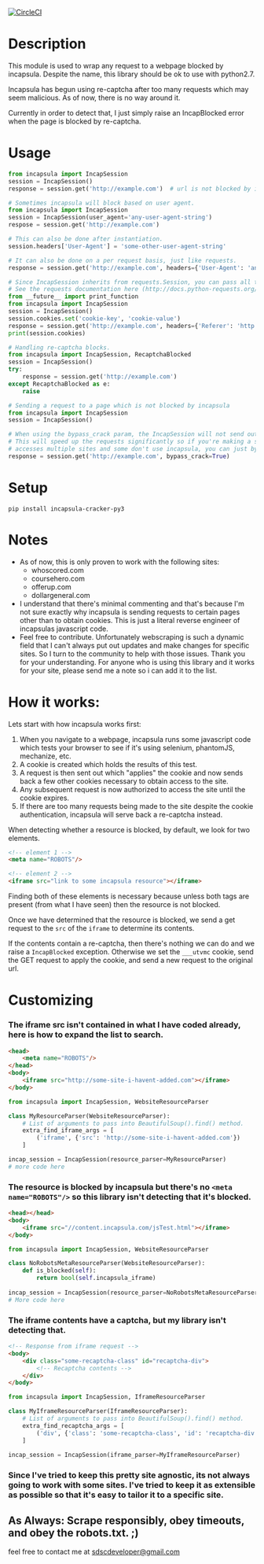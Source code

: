 [![CircleCI](https://circleci.com/gh/ziplokk1/incapsula-cracker-py3.svg?style=shield)](https://circleci.com/gh/ziplokk1/incapsula-cracker-py3)
# Description

This module is used to wrap any request to a webpage blocked by incapsula. Despite the name, this library should be ok to use with python2.7.

Incapsula has begun using re-captcha after too many requests which may seem malicious. As of now, there is no way around it.

Currently in order to detect that, I just simply raise an IncapBlocked error when the page is blocked by re-captcha.

# Usage

```python
from incapsula import IncapSession
session = IncapSession()
response = session.get('http://example.com')  # url is not blocked by incapsula
```

```python
# Sometimes incapsula will block based on user agent.
from incapsula import IncapSession
session = IncapSession(user_agent='any-user-agent-string')
respose = session.get('http://example.com')

# This can also be done after instantiation.
session.headers['User-Agent'] = 'some-other-user-agent-string'

# It can also be done on a per request basis, just like requests.
response = session.get('http://example.com', headers={'User-Agent': 'another-user-agent-string'})
```

```python
# Since IncapSession inherits from requests.Session, you can pass all the same arguments to it.
# See the requests documentation here (http://docs.python-requests.org/en/master/user/advanced/#session-objects)
from __future__ import print_function
from incapsula import IncapSession
session = IncapSession()
session.cookies.set('cookie-key', 'cookie-value')
response = session.get('http://example.com', headers={'Referer': 'http://other-example.com'})
print(session.cookies)
```

```python
# Handling re-captcha blocks.
from incapsula import IncapSession, RecaptchaBlocked
session = IncapSession()
try:
    response = session.get('http://example.com')
except RecaptchaBlocked as e:
    raise
```

```python
# Sending a request to a page which is not blocked by incapsula
from incapsula import IncapSession
session = IncapSession()

# When using the bypass_crack param, the IncapSession will not send out extra requests to bypass incapsula.
# This will speed up the requests significantly so if you're making a scraper which
# accesses multiple sites and some don't use incapsula, you can just bypass the crack.
response = session.get('http://example.com', bypass_crack=True)
```

# Setup

`pip install incapsula-cracker-py3`

# Notes

* As of now, this is only proven to work with the following sites:
  * whoscored.com
  * coursehero.com
  * offerup.com
  * dollargeneral.com
* I understand that there's minimal commenting and that's because I'm not sure exactly why incapsula is sending requests to certain pages other than to obtain cookies. This is just a literal reverse engineer of incapsulas javascript code.
* Feel free to contribute. Unfortunately webscraping is such a dynamic field that I can't always put out updates and make changes for specific sites. So I turn to the community to help with those issues. Thank you for your understanding. For anyone who is using this library and it works for your site, please send me a note so i can add it to the list.

# How it works:
Lets start with how incapsula works first:
1. When you navigate to a webpage, incapsula runs some javascript code which tests your browser to see if it's using selenium, phantomJS, mechanize, etc.
2. A cookie is created which holds the results of this test.
3. A request is then sent out which "applies" the cookie and now sends back a few other cookies necessary to obtain access to the site.
4. Any subsequent request is now authorized to access the site until the cookie expires.
5. If there are too many requests being made to the site despite the cookie authentication, incapsula will serve back a re-captcha instead.

When detecting whether a resource is blocked, by default, we look for two elements.

```html
<!-- element 1 -->
<meta name="ROBOTS"/>

<!-- element 2 -->
<iframe src="link to some incapsula resource"></iframe>
```

Finding both of these elements is necessary because unless both tags are present (from what I have seen) then the resource is not blocked.

Once we have determined that the resource is blocked, we send a get request to the `src` of the `iframe` to determine its contents.

If the contents contain a re-captcha, then there's nothing we can do and we raise a `IncapBlocked` exception. Otherwise we set the `___utvmc` cookie, send the GET request to apply the cookie, and send a new request to the original url.


# Customizing
### The iframe src isn't contained in what I have coded already, here is how to expand the list to search.
```html
<head>
    <meta name="ROBOTS"/>
</head>
<body>
    <iframe src="http://some-site-i-havent-added.com"></iframe>
</body>
```
```python
from incapsula import IncapSession, WebsiteResourceParser

class MyResourceParser(WebsiteResourceParser):
    # List of arguments to pass into BeautifulSoup().find() method.
    extra_find_iframe_args = [
        ('iframe', {'src': 'http://some-site-i-havent-added.com'})
    ]

incap_session = IncapSession(resource_parser=MyResourceParser)
# more code here
```
### The resource is blocked by incapsula but there's no `<meta name="ROBOTS"/>` so this library isn't detecting that it's blocked.
```html
<head></head>
<body>
    <iframe src="//content.incapsula.com/jsTest.html"></iframe>
</body>
```
```python
from incapsula import IncapSession, WebsiteResourceParser

class NoRobotsMetaResourceParser(WebsiteResourceParser):
    def is_blocked(self):
        return bool(self.incapsula_iframe)
        
incap_session = IncapSession(resource_parser=NoRobotsMetaResourceParser)
# More code here
```
### The iframe contents have a captcha, but my library isn't detecting that.
```html
<!-- Response from iframe request -->
<body>
    <div class="some-recaptcha-class" id="recaptcha-div">
        <!-- Recaptcha contents -->
    </div>
</body>
```
```python
from incapsula import IncapSession, IframeResourceParser

class MyIframeResourceParser(IframeResourceParser):
    # List of arguments to pass into BeautifulSoup().find() method.
    extra_find_recaptcha_args = [
        ('div', {'class': 'some-recaptcha-class', 'id': 'recaptcha-div'})
    ]
    
incap_session = IncapSession(iframe_parser=MyIframeResourceParser)
```
### Since I've tried to keep this pretty site agnostic, its not always going to work with some sites. I've tried to keep it as extensible as possible so that it's easy to tailor it to a specific site.

## As Always: Scrape responsibly, obey timeouts, and obey the robots.txt. ;)

feel free to contact me at sdscdeveloper@gmail.com
